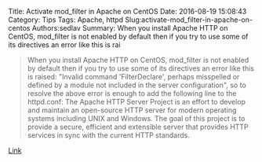 Title: Activate mod_filter in Apache on CentOS
Date: 2016-08-19 15:08:43
Category: Tips
Tags: Apache, httpd
Slug:activate-mod_filter-in-apache-on-centos
Authors:sedlav
Summary: When you install Apache HTTP on CentOS, mod_filter is not enabled by default then if you try to use some of its directives an error like this is rai

> When you install Apache HTTP on CentOS, mod_filter is not enabled by default then if you try to use some of its directives an error like this is raised: "Invalid command 'FilterDeclare', perhaps misspelled or defined by a module not included in the server configuration", so to resolve the above error is enough to add the following line to the httpd.conf:
The Apache HTTP Server Project is an effort to develop and maintain an open-source HTTP server for modern operating systems including UNIX and Windows. The goal of this project is to provide a secure, efficient and extensible server that provides HTTP services in sync with the current HTTP standards.

[Link](http://www.librebyte.net/en/apache/activate-mod_filter-in-apache-on-centos/)

